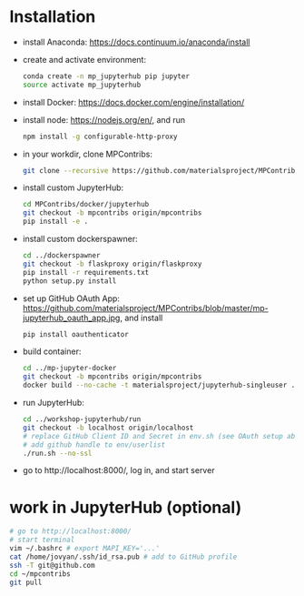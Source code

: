 # Installation

- install Anaconda: https://docs.continuum.io/anaconda/install
- create and activate environment:

    ```bash
    conda create -n mp_jupyterhub pip jupyter
    source activate mp_jupyterhub
    ```

- install Docker: https://docs.docker.com/engine/installation/
- install node: https://nodejs.org/en/, and run

    ```bash
    npm install -g configurable-http-proxy
    ```
- in your workdir, clone MPContribs:

    ```bash
    git clone --recursive https://github.com/materialsproject/MPContribs.git
    ```

- install custom JupyterHub:

    ```bash
    cd MPContribs/docker/jupyterhub
    git checkout -b mpcontribs origin/mpcontribs
    pip install -e .
    ```

- install custom dockerspawner:

    ```bash
    cd ../dockerspawner
    git checkout -b flaskproxy origin/flaskproxy
    pip install -r requirements.txt
    python setup.py install
    ```

- set up GitHub OAuth App:
  https://github.com/materialsproject/MPContribs/blob/master/mp-jupyterhub_oauth_app.jpg,
  and install

    ```bash
    pip install oauthenticator
    ```

- build container:

    ```bash
    cd ../mp-jupyter-docker
    git checkout -b mpcontribs origin/mpcontribs
    docker build --no-cache -t materialsproject/jupyterhub-singleuser .
    ```

- run JupyterHub:

    ```bash
    cd ../workshop-jupyterhub/run
    git checkout -b localhost origin/localhost
    # replace GitHub Client ID and Secret in env.sh (see OAuth setup above)
    # add github handle to env/userlist
    ./run.sh --no-ssl
    ```

- go to http://localhost:8000/, log in, and start server

# work in JupyterHub (optional)

```bash
# go to http://localhost:8000/
# start terminal
vim ~/.bashrc # export MAPI_KEY='...'
cat /home/jovyan/.ssh/id_rsa.pub # add to GitHub profile
ssh -T git@github.com
cd ~/mpcontribs
git pull
```
